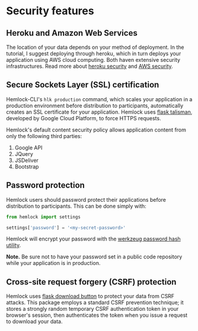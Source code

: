 # Security features

## Heroku and Amazon Web Services

The location of your data depends on your method of deployment. In the tutorial, I suggest deploying through heroku, which in turn deploys your application using AWS cloud computing. Both haven extensive security infrastructures. Read more about [heroku security](https://www.heroku.com/policy/security) and [AWS security](https://aws.amazon.com/security/).

## Secure Sockets Layer (SSL) certification

Hemlock-CLI's `hlk production` command, which scales your application in a production environment before distribution to participants, automatically creates an SSL certificate for your application. Hemlock uses [flask talisman](https://github.com/GoogleCloudPlatform/flask-talisman), developed by Google Cloud Platform, to force HTTPS requests.

Hemlock's default content security policy allows application content from only the following third parties:

1. Google API
2. JQuery
3. JSDeliver
4. Bootstrap

## Password protection

Hemlock users should password protect their applications before distribution to participants. This can be done simply with:

```python
from hemlock import settings

settings['password'] = '<my-secret-password>'
```

Hemlock will encrypt your password with the [werkzeug password hash utility](https://werkzeug.palletsprojects.com/en/1.0.x/utils/).

**Note.** Be sure not to have your password set in a public code repository while your application is in production.

## Cross-site request forgery (CSRF) protection

Hemlock uses [flask download button](https://dsbowen.github.io/flask-download-btn/) to protect your data from CSRF attacks. This package employs a standard CSRF prevention technique; it stores a strongly random temporary CSRF authentication token in your browser's session, then authenticates the token when you issue a request to download your data.